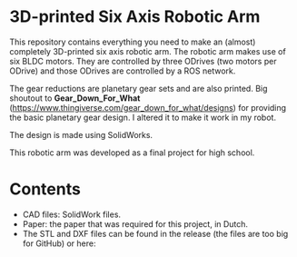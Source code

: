 # 3D-printed Six Axis Robotic Arm
This repository contains everything you need to make an (almost) completely 3D-printed six axis robotic arm. The robotic arm makes use of six BLDC motors. They are controlled by three ODrives (two motors per ODrive) and those ODrives are controlled by a ROS network.

The gear reductions are planetary gear sets and are also printed. Big shoutout to **Gear_Down_For_What**  (https://www.thingiverse.com/gear_down_for_what/designs) for providing the basic planetary gear design. I altered it to make it work in my robot.

The design is made using SolidWorks.

This robotic arm was developed as a final project for high school. 

# Contents
- CAD files: SolidWork files.
- Paper: the paper that was required for this project, in Dutch.
- The STL and DXF files can be found in the release (the files are too big for GitHub) or here: 

